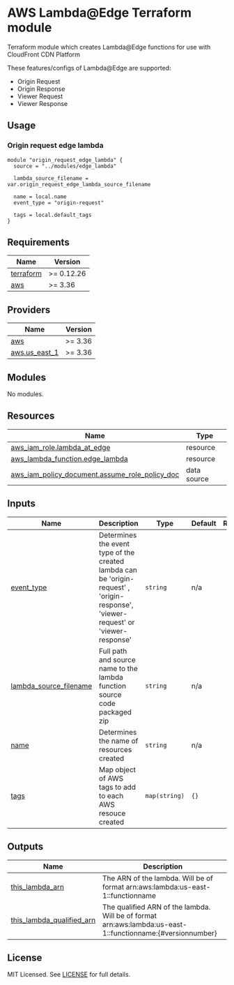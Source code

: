 # AWS Lambda@Edge Terraform module

Terraform module which creates Lambda@Edge functions for use with CloudFront CDN Platform

These features/configs of Lambda@Edge are supported:

- Origin Request
- Origin Response
- Viewer Request
- Viewer Response

## Usage

### Origin request edge lambda

```hcl
module "origin_request_edge_lambda" {
  source = "../modules/edge_lambda"

  lambda_source_filename = var.origin_request_edge_lambda_source_filename

  name = local.name
  event_type = "origin-request"

  tags = local.default_tags
}
```

<!-- BEGIN_TF_DOCS -->
## Requirements

| Name | Version |
|------|---------|
| <a name="requirement_terraform"></a> [terraform](#requirement\_terraform) | >= 0.12.26 |
| <a name="requirement_aws"></a> [aws](#requirement\_aws) | >= 3.36 |

## Providers

| Name | Version |
|------|---------|
| <a name="provider_aws"></a> [aws](#provider\_aws) | >= 3.36 |
| <a name="provider_aws.us_east_1"></a> [aws.us\_east\_1](#provider\_aws.us\_east\_1) | >= 3.36 |

## Modules

No modules.

## Resources

| Name | Type |
|------|------|
| [aws_iam_role.lambda_at_edge](https://registry.terraform.io/providers/hashicorp/aws/latest/docs/resources/iam_role) | resource |
| [aws_lambda_function.edge_lambda](https://registry.terraform.io/providers/hashicorp/aws/latest/docs/resources/lambda_function) | resource |
| [aws_iam_policy_document.assume_role_policy_doc](https://registry.terraform.io/providers/hashicorp/aws/latest/docs/data-sources/iam_policy_document) | data source |

## Inputs

| Name | Description | Type | Default | Required |
|------|-------------|------|---------|:--------:|
| <a name="input_event_type"></a> [event\_type](#input\_event\_type) | Determines the event type of the created lambda can be 'origin-request' , 'origin-response', 'viewer-request' or 'viewer-response' | `string` | n/a | yes |
| <a name="input_lambda_source_filename"></a> [lambda\_source\_filename](#input\_lambda\_source\_filename) | Full path and source name to the lambda function source code packaged zip | `string` | n/a | yes |
| <a name="input_name"></a> [name](#input\_name) | Determines the name of resources created | `string` | n/a | yes |
| <a name="input_tags"></a> [tags](#input\_tags) | Map object of AWS tags to add to each AWS resouce created | `map(string)` | `{}` | no |

## Outputs

| Name | Description |
|------|-------------|
| <a name="output_this_lambda_arn"></a> [this\_lambda\_arn](#output\_this\_lambda\_arn) | The ARN of the lambda. Will be of format arn:aws:lambda:us-east-1::functionname |
| <a name="output_this_lambda_qualified_arn"></a> [this\_lambda\_qualified\_arn](#output\_this\_lambda\_qualified\_arn) | The qualified ARN of the lambda. Will be of format arn:aws:lambda:us-east-1::functionname:{#versionnumber} |

<!-- END_TF_DOCS -->

## License

MIT Licensed. See [LICENSE](https://github.com/nice-digital/cks-gatsby/blob/master/LICENSE) for full details.
